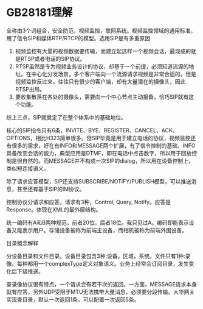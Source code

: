# GB28181理解

全称由3个词组合，安全防范，视频监控，联网系统。视频监控领域的通用标准，用了信令SIP和媒体RTP/RTCP的模型。选用SIP是有多重原因

1. 视频监控有大量的视频数据要传输，而建立起这样一个视频会话，最现成的就是RTSP或者电话的SIP协议。
2. RTSP虽然是专为视频业务设计的协议，却基于一个前提，必须知道流源的地址。在中心化分发场景，多个客户端向一个流源请求视频是非常合适的。但是视频监控反过来，往往只有很少的客户端，却有大量潜在的摄像头，因此RTSP出局。
3. 要收集散落在各处的摄像头，需要向一个中心节点主动报备，恰巧SIP就有这个功能。

综上三点，SIP就奠定了在整个体系中的基础地位。

核心的SIP指令只有6条，INVITE、BYE、REGISTER、CANCEL、ACK、OPTIONS，相比H323简单很多。但SIP毕竟是用于建立电话的协议，视频监控还有很多的需求，好在有INFO和MESSAGE两个扩展，有了信令控制的基础，INFO具备改变会话的能力，典型应用是DTMF，即在电话中点击数字，所以用于回放控制是很自然的。而MESSAGE并不构成一次SIP的dialog，所以用在设备控制上，类似短连接语义。

除了请求应答模型，SIP还支持SUBSCRIBE/NOTIFY/PUBLISH模型，可以推送消息，甚至还有基于SIP的IM协议。

控制协议分请求和应答，请求有3种，Control, Query, Notify。应答是Response。体现在XML的最外层结构。

统一编码有A和B两种规范，前者20位，后者18位。我只见过A。编码即能表示设备又能表示用户。存储设备被称为前端主设备，而相机被称为前端外围设备。

目录概念解释

分设备目录和文件目录。设备目录包含3种:设备，区域，系统。文件只有1种:录像。每种都用一个complexType定义对象语义。业务上经常会订阅目录，发生变化后下级推送。

查录像协议很有特点，一个请求会有若干次的返回。一方面，MESSAGE请求本身就有应答，另外UDP受限于MTU无法携带大量消息，必须要分段传输。大华网关实现查目录，默认一次返回1条，可以配置一次返回5条。